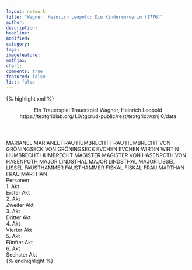 ```yaml
---
layout: network
title: "Wagner, Heinrich Leopold: Die Kindermörderin (1776)"
author:
description:
headline:
modified:
category:
tags:
imagefeature:
mathjax:
chart:
comments: true
featured: false
list: false
---
```

{% highlight xml %}
<?xml-model href="https://raw.githubusercontent.com/DLiNa/project/master/rules/lina.rnc"?><?xml-model href="https://raw.githubusercontent.com/DLiNa/project/master/rules/lina.sch"?>
<play xmlns="http://lina.digital">
  <header>
    <title>Die Kindermörderin</title>
    <subtitle>Ein Trauerspiel</subtitle>
    <genretitle>Trauerspiel</genretitle>
    <author>Wagner, Heinrich Leopold</author>
    <date type="print" when="1776"/>
    <date type="premiere"/>
    <date type="written"/>
    <source>https://textgridlab.org/1.0/tgcrud-public/rest/textgrid:wznj.0/data</source>
  </header>
  <personae>
    <character>
      <name>MARIANEL</name>
      <alias xml:id="marianel">
        <name>MARIANEL</name>
      </alias>
    </character>
    <character>
      <name>FRAU HUMBRECHT</name>
      <alias xml:id="frau_humbrecht">
        <name>FRAU HUMBRECHT</name>
      </alias>
    </character>
    <character>
      <name>VON GRÖNINGSECK</name>
      <alias xml:id="von_gröningseck">
        <name>VON GRÖNINGSECK</name>
      </alias>
    </character>
    <character>
      <name>EVCHEN</name>
      <alias xml:id="evchen">
        <name>EVCHEN</name>
      </alias>
    </character>
    <character>
      <name>WIRTIN</name>
      <alias xml:id="wirtin">
        <name>WIRTIN</name>
      </alias>
    </character>
    <character>
      <name>HUMBRECHT</name>
      <alias xml:id="humbrecht">
        <name>HUMBRECHT</name>
      </alias>
    </character>
    <character>
      <name>MAGISTER</name>
      <alias xml:id="magister">
        <name>MAGISTER</name>
      </alias>
    </character>
    <character>
      <name>VON HASENPOTH</name>
      <alias xml:id="von_hasenpoth">
        <name>VON HASENPOTH</name>
      </alias>
    </character>
    <character>
      <name>MAJOR LINDSTHAL</name>
      <alias xml:id="major_lindsthal">
        <name>MAJOR LINDSTHAL</name>
      </alias>
      <alias xml:id="major">
        <name>MAJOR</name>
      </alias>
    </character>
    <character>
      <name>LISSEL</name>
      <alias xml:id="lissel">
        <name>LISSEL</name>
      </alias>
    </character>
    <character>
      <name>FAUSTHAMMER</name>
      <alias xml:id="fausthammer">
        <name>FAUSTHAMMER</name>
      </alias>
    </character>
    <character>
      <name>FISKAL</name>
      <alias xml:id="fiskal">
        <name>FISKAL</name>
      </alias>
    </character>
    <character>
      <name>FRAU MARTHAN</name>
      <alias xml:id="frau_marthan">
        <name>FRAU MARTHAN</name>
      </alias>
    </character>
  </personae>
  <text>
    <div>
      <head>Personen</head>
    </div>
    <div>
      <head>1. Akt</head>
      <div>
        <head>Erster Akt</head>
        <sp who="#marianel">
          <amount n="17" unit="speech_acts"/>
          <amount n="308" unit="words"/>
          <amount n="10" unit="lines"/>
          <amount n="1601" unit="chars"/>
        </sp>
        <sp who="#frau_humbrecht">
          <amount n="31" unit="speech_acts"/>
          <amount n="611" unit="words"/>
          <amount n="17" unit="lines"/>
          <amount n="3112" unit="chars"/>
        </sp>
        <sp who="#von_gröningseck">
          <amount n="57" unit="speech_acts"/>
          <amount n="1737" unit="words"/>
          <amount n="24" unit="lines"/>
          <amount n="9125" unit="chars"/>
        </sp>
        <sp who="#evchen">
          <amount n="32" unit="speech_acts"/>
          <amount n="753" unit="words"/>
          <amount n="21" unit="lines"/>
          <amount n="3914" unit="chars"/>
        </sp>
        <sp who="#wirtin">
          <amount n="4" unit="speech_acts"/>
          <amount n="131" unit="words"/>
          <amount n="2" unit="lines"/>
          <amount n="671" unit="chars"/>
        </sp>
      </div>
    </div>
    <div>
      <head>2. Akt</head>
      <div>
        <head>Zweiter Akt</head>
        <sp who="#frau_humbrecht">
          <amount n="36" unit="speech_acts"/>
          <amount n="1087" unit="words"/>
          <amount n="14" unit="lines"/>
          <amount n="5705" unit="chars"/>
        </sp>
        <sp who="#humbrecht">
          <amount n="19" unit="speech_acts"/>
          <amount n="1018" unit="words"/>
          <amount n="3" unit="lines"/>
          <amount n="5416" unit="chars"/>
        </sp>
        <sp who="#magister">
          <amount n="23" unit="speech_acts"/>
          <amount n="994" unit="words"/>
          <amount n="7" unit="lines"/>
          <amount n="5735" unit="chars"/>
        </sp>
        <sp who="#von_gröningseck">
          <amount n="21" unit="speech_acts"/>
          <amount n="350" unit="words"/>
          <amount n="11" unit="lines"/>
          <amount n="1913" unit="chars"/>
        </sp>
        <sp who="#evchen">
          <amount n="16" unit="speech_acts"/>
          <amount n="325" unit="words"/>
          <amount n="13" unit="lines"/>
          <amount n="1638" unit="chars"/>
        </sp>
      </div>
    </div>
    <div>
      <head>3. Akt</head>
      <div>
        <head>Dritter Akt</head>
        <sp who="#von_hasenpoth">
          <amount n="36" unit="speech_acts"/>
          <amount n="1079" unit="words"/>
          <amount n="15" unit="lines"/>
          <amount n="5789" unit="chars"/>
        </sp>
        <sp who="#von_gröningseck">
          <amount n="45" unit="speech_acts"/>
          <amount n="1584" unit="words"/>
          <amount n="22" unit="lines"/>
          <amount n="8376" unit="chars"/>
        </sp>
        <sp who="#magister">
          <amount n="19" unit="speech_acts"/>
          <amount n="372" unit="words"/>
          <amount n="10" unit="lines"/>
          <amount n="2068" unit="chars"/>
        </sp>
        <sp who="#major_lindsthal">
          <amount n="1" unit="speech_acts"/>
          <amount n="15" unit="words"/>
          <amount n="1" unit="lines"/>
          <amount n="88" unit="chars"/>
        </sp>
        <sp who="#major">
          <amount n="11" unit="speech_acts"/>
          <amount n="1074" unit="words"/>
          <amount n="3" unit="lines"/>
          <amount n="5835" unit="chars"/>
        </sp>
      </div>
    </div>
    <div>
      <head>4. Akt</head>
      <div>
        <head>Vierter Akt</head>
        <sp who="#frau_humbrecht">
          <amount n="21" unit="speech_acts"/>
          <amount n="432" unit="words"/>
          <amount n="15" unit="lines"/>
          <amount n="2161" unit="chars"/>
        </sp>
        <sp who="#evchen">
          <amount n="43" unit="speech_acts"/>
          <amount n="1399" unit="words"/>
          <amount n="23" unit="lines"/>
          <amount n="7480" unit="chars"/>
        </sp>
        <sp who="#humbrecht">
          <amount n="9" unit="speech_acts"/>
          <amount n="352" unit="words"/>
          <amount n="3" unit="lines"/>
          <amount n="1857" unit="chars"/>
        </sp>
        <sp who="#von_gröningseck">
          <amount n="25" unit="speech_acts"/>
          <amount n="567" unit="words"/>
          <amount n="16" unit="lines"/>
          <amount n="3159" unit="chars"/>
        </sp>
      </div>
    </div>
    <div>
      <head>5. Akt</head>
      <div>
        <head>Fünfter Akt</head>
        <sp who="#lissel">
          <amount n="13" unit="speech_acts"/>
          <amount n="385" unit="words"/>
          <amount n="9" unit="lines"/>
          <amount n="2034" unit="chars"/>
        </sp>
        <sp who="#evchen">
          <amount n="4" unit="speech_acts"/>
          <amount n="288" unit="words"/>
          <amount n="1523" unit="chars"/>
        </sp>
        <sp who="#magister">
          <amount n="37" unit="speech_acts"/>
          <amount n="1042" unit="words"/>
          <amount n="24" unit="lines"/>
          <amount n="5597" unit="chars"/>
        </sp>
        <sp who="#humbrecht">
          <amount n="57" unit="speech_acts"/>
          <amount n="1430" unit="words"/>
          <amount n="33" unit="lines"/>
          <amount n="7547" unit="chars"/>
        </sp>
        <sp who="#frau_humbrecht">
          <amount n="27" unit="speech_acts"/>
          <amount n="708" unit="words"/>
          <amount n="15" unit="lines"/>
          <amount n="3581" unit="chars"/>
        </sp>
        <sp who="#fausthammer">
          <amount n="8" unit="speech_acts"/>
          <amount n="112" unit="words"/>
          <amount n="8" unit="lines"/>
          <amount n="537" unit="chars"/>
        </sp>
        <sp who="#fiskal">
          <amount n="17" unit="speech_acts"/>
          <amount n="561" unit="words"/>
          <amount n="9" unit="lines"/>
          <amount n="3129" unit="chars"/>
        </sp>
      </div>
    </div>
    <div>
      <head>6. Akt</head>
      <div>
        <head>Sechster Akt</head>
        <sp who="#evchen">
          <amount n="37" unit="speech_acts"/>
          <amount n="1524" unit="words"/>
          <amount n="33" unit="lines"/>
          <amount n="7949" unit="chars"/>
        </sp>
        <sp who="#frau_marthan">
          <amount n="27" unit="speech_acts"/>
          <amount n="1890" unit="words"/>
          <amount n="8" unit="lines"/>
          <amount n="9718" unit="chars"/>
        </sp>
        <sp who="#humbrecht">
          <amount n="8" unit="speech_acts"/>
          <amount n="446" unit="words"/>
          <amount n="2361" unit="chars"/>
        </sp>
        <sp who="#magister">
          <amount n="11" unit="speech_acts"/>
          <amount n="350" unit="words"/>
          <amount n="5" unit="lines"/>
          <amount n="1913" unit="chars"/>
        </sp>
        <sp who="#von_gröningseck">
          <amount n="6" unit="speech_acts"/>
          <amount n="219" unit="words"/>
          <amount n="2" unit="lines"/>
          <amount n="1198" unit="chars"/>
        </sp>
        <sp who="#fiskal">
          <amount n="3" unit="speech_acts"/>
          <amount n="88" unit="words"/>
          <amount n="1" unit="lines"/>
          <amount n="491" unit="chars"/>
        </sp>
      </div>
    </div>
  </text>
</play>
{% endhighlight %}